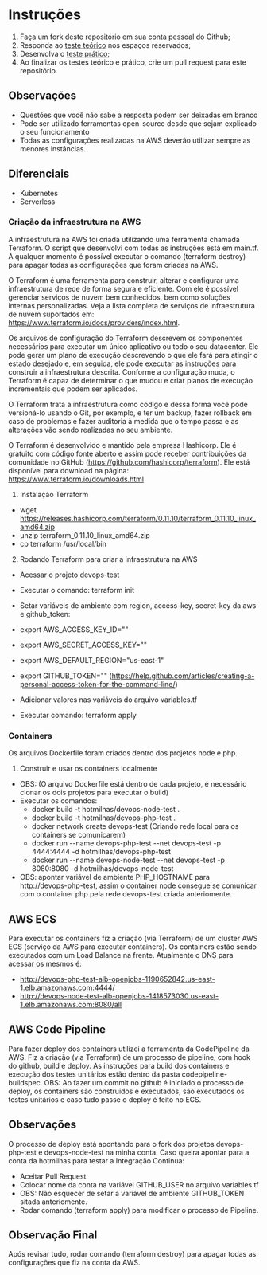 # Instruções

 1. Faça um fork deste repositório em sua conta pessoal do Github;
 2. Responda ao [teste teórico](https://github.com/hotmilhas/devops-test/blob/master/teorico.md) nos espaços reservados;
 3. Desenvolva o [teste prático](https://github.com/hotmilhas/devops-test/blob/master/pratical.md);
 4. Ao finalizar os testes teórico e prático, crie um pull request para este repositório.

## Observações

 - Questões que você não sabe a resposta podem ser deixadas em branco
 - Pode ser utilizado ferramentas open-source desde que sejam explicado o seu funcionamento
 - Todas as configurações realizadas na AWS deverão utilizar sempre as menores instâncias.

## Diferenciais

 - Kubernetes
 - Serverless

### Criação da infraestrutura na AWS

A infraestrutura na AWS foi criada utilizando uma ferramenta chamada Terraform. O script que desenvolvi com todas as instruções está em main.tf.
A qualquer momento é possível executar o comando (terraform destroy) para apagar todas as configurações que foram criadas na AWS.

O Terraform é uma ferramenta para construir, alterar e configurar uma infraestrutura de rede de forma segura e eficiente. Com ele é possível gerenciar serviços de nuvem bem conhecidos, bem como soluções internas personalizadas. Veja a lista completa de serviços de infraestrutura de nuvem suportados em: https://www.terraform.io/docs/providers/index.html.

Os arquivos de configuração do Terraform descrevem os componentes necessários para executar um único aplicativo ou todo o seu datacenter. Ele pode gerar um plano de execução descrevendo o que ele fará para atingir o estado desejado e, em seguida, ele pode executar as instruções para construir a infraestrutura descrita. Conforme a configuração muda, o Terraform é capaz de determinar o que mudou e criar planos de execução incrementais que podem ser aplicados.

O Terraform trata a infraestrutura como código e dessa forma você pode versioná-lo usando o Git, por exemplo, e ter um backup, fazer rollback em caso de problemas e fazer auditoria à medida que o tempo passa e as alterações vão sendo realizadas no seu ambiente.

O Terraform é desenvolvido e mantido pela empresa Hashicorp. Ele é gratuito com código fonte aberto e assim pode receber contribuições da comunidade no GitHub (https://github.com/hashicorp/terraform). Ele está disponível para download na página: https://www.terraform.io/downloads.html

1. Instalação Terraform
- wget https://releases.hashicorp.com/terraform/0.11.10/terraform_0.11.10_linux_amd64.zip
- unzip terraform_0.11.10_linux_amd64.zip
- cp terraform /usr/local/bin

2. Rodando Terraform para criar a infraestrutura na AWS
- Acessar o projeto devops-test
- Executar o comando: terraform init
- Setar variáveis de ambiente com region, access-key, secret-key da aws e github_token:

- export AWS_ACCESS_KEY_ID=""
- export AWS_SECRET_ACCESS_KEY=""
- export AWS_DEFAULT_REGION="us-east-1"
- export GITHUB_TOKEN="" (https://help.github.com/articles/creating-a-personal-access-token-for-the-command-line/)

- Adicionar valores nas variáveis do arquivo variables.tf
- Executar comando: terraform apply

### Containers

Os arquivos Dockerfile foram criados dentro dos projetos node e php. 

1. Construir e usar os containers localmente
- OBS: (O arquivo Dockerfile está dentro de cada projeto, é necessário clonar os dois projetos para executar o build)
- Executar os comandos:
    - docker build -t hotmilhas/devops-node-test .
    - docker build -t hotmilhas/devops-php-test .
    - docker network create devops-test (Criando rede local para os containers se comunicarem)
    - docker run --name devops-php-test --net devops-test -p 4444:4444 -d hotmilhas/devops-php-test
    - docker run --name devops-node-test --net devops-test -p 8080:8080 -d hotmilhas/devops-node-test
- OBS: apontar variável de ambiente PHP_HOSTNAME para http://devops-php-test, assim o container node consegue se comunicar com o container php pela rede devops-test criada anteriomente.

## AWS ECS

Para executar os containers fiz a criação (via Terraform) de um cluster AWS ECS (serviço da AWS para executar containers).
Os containers estão sendo executados com um Load Balance na frente. Atualmente o DNS para acessar os mesmos é: 
- http://devops-php-test-alb-openjobs-1190652842.us-east-1.elb.amazonaws.com:4444/
- http://devops-node-test-alb-openjobs-1418573030.us-east-1.elb.amazonaws.com:8080/all

## AWS Code Pipeline

Para fazer deploy dos containers utilizei a ferramenta da CodePipeline da AWS. 
Fiz a criação (via Terraform) de um processo de pipeline, com hook do github, build e deploy.
As instruções para build dos containers e execução dos testes unitários estão dentro da pasta codepipeline-buildspec.
OBS: Ao fazer um commit no github é iniciado o processo de deploy, os containers são construidos e executados, são executados os testes unitários e caso tudo passe o deploy é feito no ECS.

## Observações
O processo de deploy está apontando para o fork dos projetos devops-php-test e devops-node-test na minha conta. Caso queira apontar para a conta da hotmilhas para testar a Integração Continua:
- Aceitar Pull Request
- Colocar nome da conta na variável GITHUB_USER no arquivo variables.tf
- OBS: Não esquecer de setar a variável de ambiente GITHUB_TOKEN sitada anteriomente.
- Rodar comando (terraform apply) para modificar o processo de Pipeline.

## Observação Final
Após revisar tudo, rodar comando (terraform destroy) para apagar todas as configurações que fiz na conta da AWS.